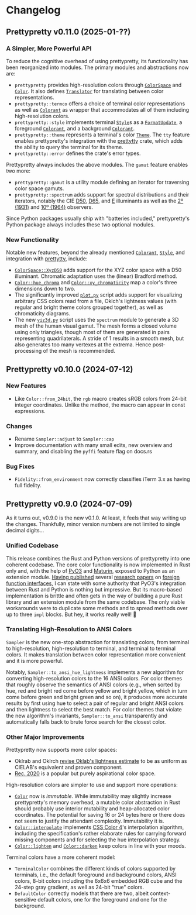 # Changelog


## Prettypretty v0.11.0 (2025-01-??)

### A Simpler, More Powerful API

To reduce the cognitive overhead of using prettypretty, its functionality has
been reorganized into modules. The primary modules and abstractions now are:

  * `prettypretty` provides high-resolution colors through
    [`ColorSpace`](https://apparebit.github.io/prettypretty/prettypretty/enum.ColorSpace.html)
    and
    [`Color`](https://apparebit.github.io/prettypretty/prettypretty/struct.Color.html).
    It also defines
    [`Translator`](https://apparebit.github.io/prettypretty/prettypretty/trans/struct.Translator.html)
    for translating between color representations.
  * `prettypretty::termco` offers a choice of terminal color representations as
    well as
    [`Colorant`](https://apparebit.github.io/prettypretty/prettypretty/termco/enum.Colorant.html)
    as wrapper that accommodates all of them including high-resolution colors.
  * `prettypretty::style` implements terminal
    [`Style`](https://apparebit.github.io/prettypretty/prettypretty/style/struct.Style.html)s
    as a
    [`FormatUpdate`](https://apparebit.github.io/prettypretty/prettypretty/style/struct.FormatUpdate.html),
    a foreground
    [`Colorant`](https://apparebit.github.io/prettypretty/prettypretty/termco/enum.Colorant.html),
    and a background
    [`Colorant`](https://apparebit.github.io/prettypretty/prettypretty/termco/enum.Colorant.html).
  * `prettypretty::theme` represents a terminal's color
    [`Theme`](https://apparebit.github.io/prettypretty/prettypretty/theme/struct.Theme.html).
    The `tty` feature enables prettypretty's integration with the
    [prettytty](https://crates.io/crates/prettytty) crate, which adds the
    ability to query the terminal for its theme.
  * `prettypretty::error` defines the crate's error types.

Prettypretty always includes the above modules. The `gamut` feature enables two
more:

  - `prettypretty::gamut` is a utility module defining an iterator for
    traversing color space gamuts.
  - `prettypretty::spectrum` adds support for spectral distributions and their
    iterators, notably the CIE
    [D50](https://apparebit.github.io/prettypretty/prettypretty/spectrum/constant.CIE_ILLUMINANT_D50.html),
    [D65](https://apparebit.github.io/prettypretty/prettypretty/spectrum/constant.CIE_ILLUMINANT_D65.html),
    and
    [E](https://apparebit.github.io/prettypretty/prettypretty/spectrum/constant.CIE_ILLUMINANT_E.html)
    illuminants as well as the [2º
    (1931)](https://apparebit.github.io/prettypretty/prettypretty/spectrum/constant.CIE_OBSERVER_2DEG_1931.html)
    and [10º
    (1964)](https://apparebit.github.io/prettypretty/prettypretty/spectrum/constant.CIE_OBSERVER_10DEG_1964.html)
    observers.

Since Python packages usually ship with "batteries included," prettypretty's
Python package always includes these two optional modules.


### New Functionality

Notable new features, beyond the already mentioned
[`Colorant`](https://apparebit.github.io/prettypretty/prettypretty/termco/enum.Colorant.html),
[`Style`](https://apparebit.github.io/prettypretty/prettypretty/style/struct.Style.html),
and integration with [prettytty](https://crates.io/crates/prettytty), include:

  * [`ColorSpace::XyzD50`](https://apparebit.github.io/prettypretty/prettypretty/enum.ColorSpace.html#variant.XyzD50)
    adds support for the XYZ color space with a D50 illuminant. Chromatic
    adaptation uses the (linear) Bradford method.
  * [`Color::hue_chroma`](https://apparebit.github.io/prettypretty/prettypretty/struct.Color.html#method.hue_chroma)
    and
    [`Color::xy_chromaticity`](https://apparebit.github.io/prettypretty/prettypretty/struct.Color.html#method.xy_chromaticity)
    map a color's three dimensions down to two.
  * The significantly improved
    [`plot.py`](https://github.com/apparebit/prettypretty/blob/main/prettypretty/plot.py)
    script adds support for visualizing arbitrary CSS colors read from a file,
    Oklch's lightness values (with regular and bright theme colors grouped
    together), as well as chromaticity diagrams.
  * The new
    [`viz3d.py`](https://github.com/apparebit/prettypretty/blob/main/prettypretty/viz3d.py)
    script uses the `spectrum` module to generate a 3D mesh of the human visual
    gamut. The mesh forms a closed volume using only triangles, though most of
    them are generated in pairs representing quadrilaterals. A stride of 1
    results in a smooth mesh, but also generates too many vertexes at the
    extrema. Hence post-processing of the mesh is recommended.


## Prettypretty v0.10.0 (2024-07-12)

### New Features

  * Like `Color::from_24bit`, the `rgb` macro creates sRGB colors from 24-bit
    integer coordinates. Unlike the method, the macro can appear in const
    expressions.


### Changes

  * Rename `Sampler::adjust` to `Sampler::cap`
  * Improve documentation with many small edits, new overview and summary,
    and disabling the `pyffi` feature flag on docs.rs


### Bug Fixes

  * `Fidelity::from_environment` now correctly classifies iTerm 3.x as having
    full fidelity.


## Prettypretty v0.9.0 (2024-07-09)

As it turns out, v0.9.0 is the new v0.1.0. At least, it feels that way writing
up the changes. Thankfully, minor version numbers are not limited to single
decimal digits…

### Unified Codebase

This release combines the Rust and Python versions of prettypretty into one
coherent codebase. The core color functionality is now implemented in Rust only
and, with the help of [PyO3](https://pyo3.rs/v0.22.0/) and
[Maturin](https://www.maturin.rs), exposed to Python as an extension module.
[Having published](https://dl.acm.org/doi/10.1145/1297027.1297030) several
[research papers](https://dl.acm.org/doi/10.1145/1640089.1640105) on [foreign
function interfaces](https://dl.acm.org/doi/10.1145/1806596.1806601), I can
state with some authority that PyO3's integration between Rust and Python is
nothing but impressive. But its macro-based implementation is brittle and often
gets in the way of building a pure Rust library and an extension module from the
same codebase. The only viable workarounds were to duplicate some methods and to
spread methods over up to three `impl` blocks. But hey, it works really well! 🎉

### Translating High-Resolution to ANSI Colors

`Sampler` is the new one-stop abstraction for translating colors, from terminal
to high-resolution, high-resolution to terminal, and terminal to terminal
colors. It makes translation between color representation more convenient and it
is more powerful.

Notably, `Sampler::to_ansi_hue_lightness` implements a new algorithm for
converting high-resolution colors to the 16 ANSI colors. For color themes that
roughly observe the semantics of ANSI colors (e.g., when sorted by hue, red and
bright red come before yellow and bright yellow, which in turn come before green
and bright green and so on), it produces more accurate results by first using
hue to select a pair of regular and bright ANSI colors and then lightness to
select the best match. For color themes that violate the new algorithm's
invariants, `Sampler::to_ansi` transparently and automatically falls back to
brute force search for the closest color.

### Other Major Improvements

Prettypretty now supports more color spaces:

  - Oklrab and Oklrch [revise Oklab's lightness
    estimate](https://bottosson.github.io/posts/colorpicker/#intermission---a-new-lightness-estimate-for-oklab)
    to be as uniform as CIELAB's equivalent and proven component.
  - [Rec. 2020](https://en.wikipedia.org/wiki/Rec._2020) is a popular but purely
    aspirational color space.

High-resolution colors are simpler to use and support more operations:

  - [`Color`](https://apparebit.github.io/prettypretty/prettypretty/struct.Color.html)
    now is *immutable*. While immutability may slightly increase prettypretty's
    memory overhead, a mutable color abstraction in Rust should probably use
    interior mutability and heap-allocated color coordinates. The potential for
    saving 16 or 24 bytes here or there does not seem to justify the attendant
    complexity. Immutability it is.
  - [`Color::interpolate`](https://apparebit.github.io/prettypretty/prettypretty/struct.Color.html#method.interpolate)
    implements [CSS Color 4](https://www.w3.org/TR/css-color-4/#interpolation)'s
    interpolation algorithm, including the specification's rather elaborate
    rules for carrying forward missing components and for selecting the hue
    interpolation strategy.
  - [`Color::lighten`](https://apparebit.github.io/prettypretty/prettypretty/struct.Color.html#method.lighten)
    and
    [`Color::darken`](https://apparebit.github.io/prettypretty/prettypretty/struct.Color.html#method.darken)
    keep colors in line with your moods.

Terminal colors have a more coherent model:

  - `TerminalColor` combines the different kinds of colors supported by
    terminals, i.e., the default foreground and background colors, ANSI colors,
    8-bit colors including the 6x6x6 embedded RGB cube and the 24-step gray
    gradient, as well as 24-bit "true" colors.
  - `DefaultColor` correctly models that there are two, albeit context-sensitive
    default colors, one for the foreground and one for the background.


